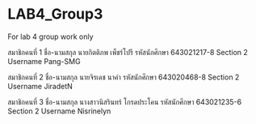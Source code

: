 # LAB4_Group3
For lab 4 group work only

สมาชิกคนที่ 1
ชื่อ-นามสกุล นายกิตติภพ เพ็ชร์โปรี
รหัสนักศึกษา 643021217-8
Section 2
Username Pang-SMG

สมาชิกคนที่ 2
ชื่อ-นามสกุล นายจิรเดช นาคำ
รหัสนักศึกษา 643020468-8
Section 2
Username JiradetN

สมาชิกคนที่ 3
ชื่อ-นามสกุล นางสาวนิสรินทร์ โกรดประโคน
รหัสนักศึกษา 643021235-6
Section 2
Username Nisrinelyn




